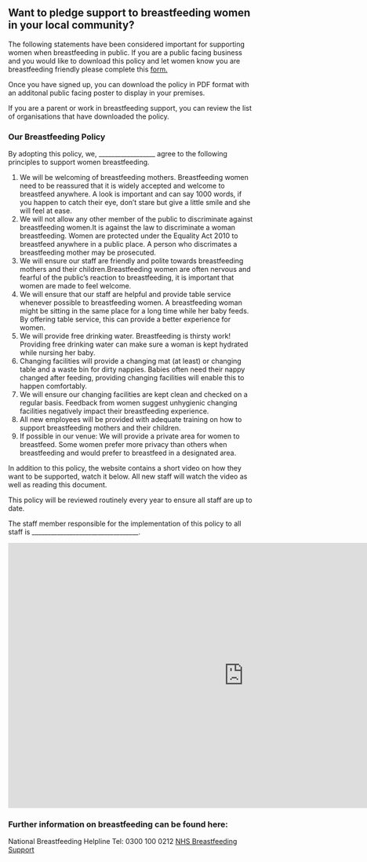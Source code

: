 ## Want to pledge support to breastfeeding women in your local community? 

The following statements have been considered important for supporting women when breastfeeding in public. If you are a public facing business and you would like to download this policy and let women know you are breastfeeding friendly please complete this [form.](https://forms.gle/X2u2upQx652fdqgn7)

Once you have signed up, you can download the policy in PDF format with an additonal public facing poster to display in your premises.

If you are a parent or work in breastfeeding support, you can review the list of organisations that have downloaded the policy.
### Our Breastfeeding Policy
By adopting this policy, we, __________________ agree to the following principles to support women breastfeeding.
1. We will be welcoming of  breastfeeding mothers. Breastfeeding women need to be reassured that it is widely accepted and welcome to breastfeed anywhere. A look is important and can say 1000 words, if you happen to catch their eye, don’t stare but give a little smile and she will feel at ease.
2. We will not allow any other member of the public to discriminate against breastfeeding women.It is against the law to discriminate a woman breastfeeding. Women are protected under the Equality Act 2010 to breastfeed anywhere in a public place. A person who discrimates a breastfeeding mother may be prosecuted. 
3. We will ensure our staff are friendly and polite towards breastfeeding mothers and their children.Breastfeeding women are often nervous and fearful of the public’s reaction to breastfeeding, it is important that women are made to feel welcome. 
4. We will ensure that our staff are helpful and provide table service whenever possible to breastfeeding women. A breastfeeding woman might be sitting in the same place for a long time while her baby feeds. By offering table service, this can provide a better experience for women.
5. We will provide free drinking water. Breastfeeding is thirsty work! Providing free drinking water can make sure a woman is kept hydrated while nursing her baby. 
6. Changing facilities will provide a changing mat (at least) or changing table and a waste bin for dirty nappies. Babies often need their nappy changed after feeding, providing changing facilities will enable this to happen comfortably.
7. We will ensure our changing facilities are kept clean and checked on a regular basis. Feedback from women suggest unhygienic changing facilities negatively impact their breastfeeding experience.
8. All new employees will be provided with adequate training on how to support breastfeeding mothers and their children.
9. If possible in our venue: We will provide a private area for women to breastfeed. Some women prefer more privacy than others when breastfeeding and would prefer to breastfeed in a designated area.

In addition to this policy, the website contains a short video on how they want to be supported, watch it below.
All new staff will watch the video as well as reading this document.

This policy will be reviewed routinely every year to ensure all staff are up to date.

The staff member responsible for the implementation of this policy to all staff is __________________________________.

<iframe src="https://spark.adobe.com/video/P7LuopiLrxv5c/embed"  width="960" height="540" frameborder="0" allowfullscreen></iframe>

### Further information on breastfeeding can be found here:
National Breastfeeding Helpline Tel: 0300 100 0212
[NHS Breastfeeding Support](https://www.nhs.uk/conditions/pregnancy-and-baby/breastfeeding-help-support/)
